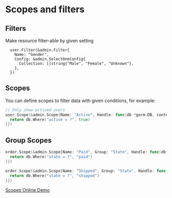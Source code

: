 # Scopes and filters

## Filters

Make resource filter-able by given setting

```
  user.Filter(&admin.Filter{
    Name: "Gender",
    Config: &admin.SelectOneConfig{
      Collection: []string{"Male", "Female", "Unknown"},
    },
  })
```

## Scopes

You can define scopes to filter data with given conditions, for example:

```go
// Only show actived users
user.Scope(&admin.Scope{Name: "Active", Handle: func(db *gorm.DB, context *qor.Context) *gorm.DB {
  return db.Where("active = ?", true)
}})
```

## Group Scopes

```go
order.Scope(&admin.Scope{Name: "Paid", Group: "State", Handle: func(db *gorm.DB, context *qor.Context) *gorm.DB {
  return db.Where("state = ?", "paid")
}})

order.Scope(&admin.Scope{Name: "Shipped", Group: "State", Handle: func(db *gorm.DB, context *qor.Context) *gorm.DB {
  return db.Where("state = ?", "shipped")
}})
```

[Scopes Online Demo](http://demo.getqor.com/admin/products)

